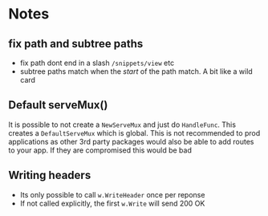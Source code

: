 # Notes

## **fix path** and **subtree paths**

- fix path dont end in a slash `/snippets/view` etc
- subtree paths match when the _start_ of the path match. A bit like a wild card

## Default serveMux()

It is possible to not create a `NewServeMux` and just do `HandleFunc`. This creates a `DefaultServeMux` which is global. This is not recommended to prod applications as other 3rd party packages would also be able to add routes to your app. If they are compromised this would be bad

## Writing headers

- Its only possible to call `w.WriteHeader` once per reponse
- If not called explicitly, the first `w.Write` will send 200 OK
